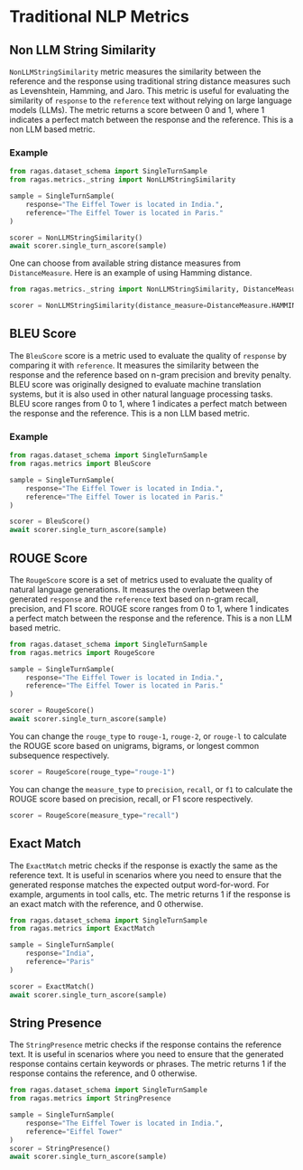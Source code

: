 # Traditional NLP Metrics

## Non LLM String Similarity

`NonLLMStringSimilarity` metric measures the similarity between the reference and the response using traditional string distance measures such as Levenshtein, Hamming, and Jaro. This metric is useful for evaluating the similarity of `response` to the `reference` text without relying on large language models (LLMs). The metric returns a score between 0 and 1, where 1 indicates a perfect match between the response and the reference. This is a non LLM based metric.

### Example
```python
from ragas.dataset_schema import SingleTurnSample
from ragas.metrics._string import NonLLMStringSimilarity

sample = SingleTurnSample(
    response="The Eiffel Tower is located in India.",
    reference="The Eiffel Tower is located in Paris."
)

scorer = NonLLMStringSimilarity()
await scorer.single_turn_ascore(sample)
```

One can choose from available string distance measures from `DistanceMeasure`. Here is an example of using Hamming distance.

```python
from ragas.metrics._string import NonLLMStringSimilarity, DistanceMeasure

scorer = NonLLMStringSimilarity(distance_measure=DistanceMeasure.HAMMING)
```


## BLEU Score

The `BleuScore` score is a metric used to evaluate the quality of `response` by comparing it with `reference`. It measures the similarity between the response and the reference based on n-gram precision and brevity penalty. BLEU score was originally designed to evaluate machine translation systems, but it is also used in other natural language processing tasks. BLEU score ranges from 0 to 1, where 1 indicates a perfect match between the response and the reference. This is a non LLM based metric.

### Example
```python
from ragas.dataset_schema import SingleTurnSample
from ragas.metrics import BleuScore

sample = SingleTurnSample(
    response="The Eiffel Tower is located in India.",
    reference="The Eiffel Tower is located in Paris."
)

scorer = BleuScore()
await scorer.single_turn_ascore(sample)
```


## ROUGE Score

The `RougeScore` score is a set of metrics used to evaluate the quality of natural language generations. It measures the overlap between the generated `response` and the `reference` text based on n-gram recall, precision, and F1 score. ROUGE score ranges from 0 to 1, where 1 indicates a perfect match between the response and the reference. This is a non LLM based metric.

```python
from ragas.dataset_schema import SingleTurnSample
from ragas.metrics import RougeScore

sample = SingleTurnSample(
    response="The Eiffel Tower is located in India.",
    reference="The Eiffel Tower is located in Paris."
)

scorer = RougeScore()
await scorer.single_turn_ascore(sample)
```

You can change the `rouge_type` to `rouge-1`, `rouge-2`, or `rouge-l` to calculate the ROUGE score based on unigrams, bigrams, or longest common subsequence respectively.

```python
scorer = RougeScore(rouge_type="rouge-1")
```

You can change the `measure_type` to `precision`, `recall`, or `f1` to calculate the ROUGE score based on precision, recall, or F1 score respectively.

```python
scorer = RougeScore(measure_type="recall")
```

## Exact Match
The `ExactMatch` metric checks if the response is exactly the same as the reference text. It is useful in scenarios where you need to ensure that the generated response matches the expected output word-for-word. For example, arguments in tool calls, etc. The metric returns 1 if the response is an exact match with the reference, and 0 otherwise.

```python
from ragas.dataset_schema import SingleTurnSample
from ragas.metrics import ExactMatch

sample = SingleTurnSample(
    response="India",
    reference="Paris"
)

scorer = ExactMatch()
await scorer.single_turn_ascore(sample)
```

## String Presence
The `StringPresence` metric checks if the response contains the reference text. It is useful in scenarios where you need to ensure that the generated response contains certain keywords or phrases. The metric returns 1 if the response contains the reference, and 0 otherwise.

```python
from ragas.dataset_schema import SingleTurnSample
from ragas.metrics import StringPresence

sample = SingleTurnSample(
    response="The Eiffel Tower is located in India.",
    reference="Eiffel Tower"
)
scorer = StringPresence()
await scorer.single_turn_ascore(sample)
```
